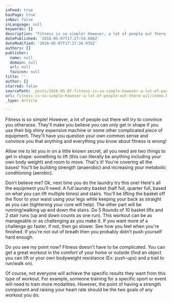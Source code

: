 ```yaml
---
inFeed: true
hasPage: true
inNav: false
inLanguage: null
keywords: []
description: "Fitness is so simple! However, a lot of people out there will try to convince you otherwise. They'll make you believe you can only get in shape if you use their big shiny expensive machine or some other complicated piece of equipment. They'll have you question your own common sense and convince you that anything and everything you know about fitness is wrong!"
datePublished: '2016-05-07T17:27:54.608Z'
dateModified: '2016-05-07T17:27:36.935Z'
authors: []
publisher:
  name: null
  domain: null
  url: null
  favicon: null
title: ''
author: []
starred: false
sourcePath: _posts/2016-05-07-fitness-is-so-simple-however-a-lot-of-people-out-there-wil.md
url: fitness-is-so-simple-however-a-lot-of-people-out-there-wil/index.html
_type: Article

---
```

Fitness is so simple! However, a lot of people out there will try to convince you otherwise. They'll make you believe you can only get in shape if you use their big shiny expensive machine or some other complicated piece of equipment. They'll have you question your own common sense and convince you that anything and everything you know about fitness is wrong!

Allow me to let you in on a little known secret, all you need are two things to get in shape: something to lift (this can literally be anything including your own body weight) and room to move. That's it! You're covering all the bases! You'll be building strength (anaerobic) and increasing your metabolic conditioning (aerobic). 

Don't believe me? Ok, next time you do the laundry try this one! Here's all the equipment you'll need: A full laundry basket (half full, quarter full, based on what you can lift multiple times) and stairs. You'll be lifting the basket off the floor to your waist using your legs while keeping your back as straight as you can (tightening your core will help). The other part will be running/walking up and down the stairs. Do 5 Rounds of 10 basket lifts and 2 stair runs (up and down counts as one run). This workout can be as manageable or as challenging as you make it. If you want more of a challenge go faster, if not, then go slower. See how you feel when you're finished. If you're not out of breath then you probably didn't push yourself hard enough. 

Do you see my point now? Fitness doesn't have to be complicated. You can get a great workout in the comfort of your home or outside (find an object you can lift or your own bodyweight resistance (Ex: push-ups) and a trail to run/walk on).

Of course, not everyone will achieve the specific results they want from this type of workout. For example, someone training for a specific sport or event will need to train more modalities. However, the point of having a strength component and raising your heart rate should be the two goals of any workout you do.